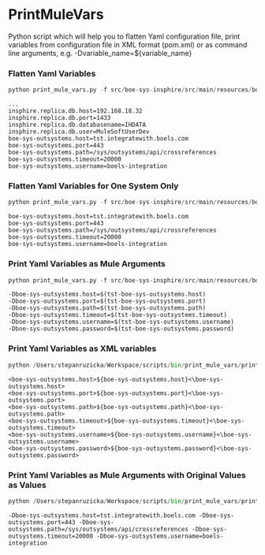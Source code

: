 # PrintMuleVars

Python script which will help you to flatten Yaml configuration file, print variables from configuration file in XML format (pom.xml) or as command line arguments, e.g. -Dvariable_name=${variable_name}

### Flatten Yaml Variables
```python
python print_mule_vars.py -f src/boe-sys-insphire/src/main/resources/boe-sys-insphire-config.yaml
```
```
...
insphire.replica.db.host=192.168.18.32
insphire.replica.db.port=1433
insphire.replica.db.databasename=IHDATA
insphire.replica.db.user=MuleSoftUserDev
boe-sys-outsystems.host=tst.integratewith.boels.com
boe-sys-outsystems.port=443
boe-sys-outsystems.path=/sys/outsystems/api/crossreferences
boe-sys-outsystems.timeout=20000
boe-sys-outsystems.username=boels-integration
```

### Flatten Yaml Variables for One System Only
```python
python print_mule_vars.py -f src/boe-sys-insphire/src/main/resources/boe-sys-insphire-config.yaml -i boe-sys-outsystems
```

```
boe-sys-outsystems.host=tst.integratewith.boels.com
boe-sys-outsystems.port=443
boe-sys-outsystems.path=/sys/outsystems/api/crossreferences
boe-sys-outsystems.timeout=20000
boe-sys-outsystems.username=boels-integration
```

### Print Yaml Variables as Mule Arguments
```python
python print_mule_vars.py -f src/boe-sys-insphire/src/main/resources/boe-sys-insphire-config.yaml -i boe-sys-outsystems -r='-D\1=$(tst-\1)'
```

```
-Dboe-sys-outsystems.host=$(tst-boe-sys-outsystems.host)
-Dboe-sys-outsystems.port=$(tst-boe-sys-outsystems.port)
-Dboe-sys-outsystems.path=$(tst-boe-sys-outsystems.path)
-Dboe-sys-outsystems.timeout=$(tst-boe-sys-outsystems.timeout)
-Dboe-sys-outsystems.username=$(tst-boe-sys-outsystems.username)
-Dboe-sys-outsystems.password=$(tst-boe-sys-outsystems.password)
```

### Print Yaml Variables as XML variables
```python
python /Users/stepanruzicka/Workspace/scripts/bin/print_mule_vars/print_mule_vars.py -f src/boe-sys-insphire/src/main/resources/boe-sys-insphire-config.yaml -i boe-sys-outsystems -r='<\1>${\1}<\\\1>'
```
```
<boe-sys-outsystems.host>${boe-sys-outsystems.host}<\boe-sys-outsystems.host>
<boe-sys-outsystems.port>${boe-sys-outsystems.port}<\boe-sys-outsystems.port>
<boe-sys-outsystems.path>${boe-sys-outsystems.path}<\boe-sys-outsystems.path>
<boe-sys-outsystems.timeout>${boe-sys-outsystems.timeout}<\boe-sys-outsystems.timeout>
<boe-sys-outsystems.username>${boe-sys-outsystems.username}<\boe-sys-outsystems.username>
<boe-sys-outsystems.password>${boe-sys-outsystems.password}<\boe-sys-outsystems.password>
```

### Print Yaml Variables as Mule Arguments with Original Values as Values
```python
python /Users/stepanruzicka/Workspace/scripts/bin/print_mule_vars/print_mule_vars.py -f src/boe-sys-insphire/src/main/resources/boe-sys-insphire-config.yaml -i boe-sys-outsystems  -r='-D\1=\2' -s " "
```

```
-Dboe-sys-outsystems.host=tst.integratewith.boels.com -Dboe-sys-outsystems.port=443 -Dboe-sys-outsystems.path=/sys/outsystems/api/crossreferences -Dboe-sys-outsystems.timeout=20000 -Dboe-sys-outsystems.username=boels-integration
```
